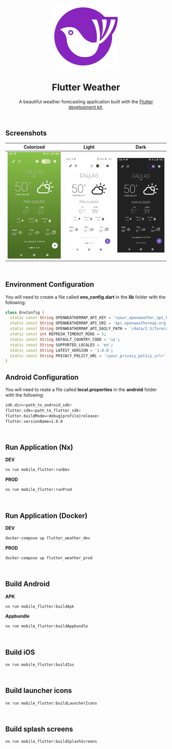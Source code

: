 <p align="center">
  <img src="../../docs/images/logo.png" width="200" alt="Flutter Weather" />
</p>

<h1 align="center">Flutter Weather</h1>
<p align="center">A beautiful weather forecasting application built with the <a href="https://www.flutter.dev/" target="_blank">Flutter development kit</a>.</p>

&nbsp;
## Screenshots
|<div align="center">Colorized</div>|<div align="center">Light</div>|<div align="center">Dark</div>|
|---------|-----|----|
|<span align="center"><img src="docs/images/screen1.png" width="300" alt="Flutter Weather" /></span>|<span align="center"><img src="docs/images/screen2.png" width="300" alt="Flutter Weather" /></span>|<span align="center"><img src="docs/images/screen3.png" width="300" alt="Flutter Weather" /></span>|

&nbsp;
## Environment Configuration
You will need to create a file called **env_config.dart** in the **lib** folder with the following:

```dart
class EnvConfig {
  static const String OPENWEATHERMAP_API_KEY = '<your_openweather_api_key>';
  static const String OPENWEATHERMAP_API_URI = 'api.openweathermap.org';
  static const String OPENWEATHERMAP_API_DAILY_PATH = '/data/2.5/forecast/daily';
  static const int REFRESH_TIMEOUT_MINS = 5;
  static const String DEFAULT_COUNTRY_CODE = 'us';
  static const String SUPPORTED_LOCALES = 'en';
  static const String LATEST_VERSION = '1.0.0';
  static const String PRIVACY_POLICY_URL = '<your_privacy_policy_url>';
}

```

## Android Configuration
You will need to reate a file called **local.properties** in the **android** folder with the following:
```bash
sdk.dir=<path_to_android_sdk>
flutter.sdk=<path_to_flutter_sdk>
flutter.buildMode=<debug|profile|release>
flutter.versionName=1.0.0
```

&nbsp;
## Run Application (Nx)

**DEV**
```bash
nx run mobile_flutter:runDev
```

**PROD**
```bash
nx run mobile_flutter:runProd
```

&nbsp;
## Run Application (Docker)

**DEV**
```bash
docker-compose up flutter_weather_dev
```

**PROD**
```bash
docker-compose up flutter_weather_prod
```

&nbsp;
## Build Android
**APK**
```bash
nx run mobile_flutter:buildApk
```

**Appbundle**
```bash
nx run mobile_flutter:buildAppbundle
```

&nbsp;
## Build iOS
```bash
nx run mobile_flutter:buildIos
```

&nbsp;
## Build launcher icons

```bash
nx run mobile_flutter:buildLauncherIcons
```

&nbsp;
## Build splash screens

```bash
nx run mobile_flutter:buildSplashScreens
```